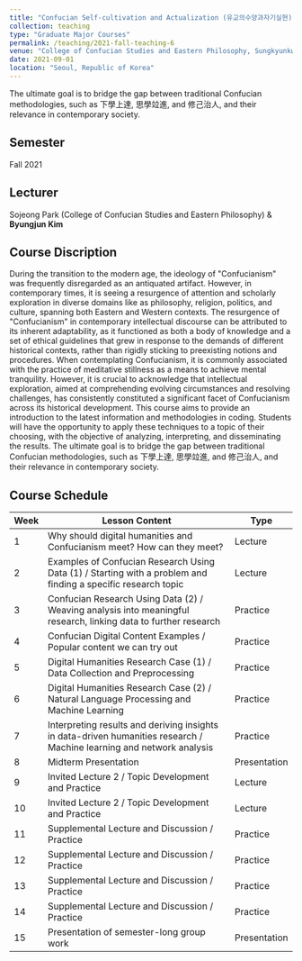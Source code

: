 ```yaml
---
title: "Confucian Self-cultivation and Actualization (유교의수양과자기실현)"
collection: teaching
type: "Graduate Major Courses"
permalink: /teaching/2021-fall-teaching-6
venue: "College of Confucian Studies and Eastern Philosophy, Sungkyunkwan University"
date: 2021-09-01
location: "Seoul, Republic of Korea"
---
```


The ultimate goal is to bridge the gap between traditional Confucian methodologies, such as 下學上達, 思學竝進, and 修己治人, and their relevance in contemporary society.

## Semester
Fall 2021

## Lecturer
Sojeong Park (College of Confucian Studies and Eastern Philosophy) & **Byungjun Kim**

## Course Discription
During the transition to the modern age, the ideology of "Confucianism" was frequently disregarded as an antiquated artifact. However, in contemporary times, it is seeing a resurgence of attention and scholarly exploration in diverse domains like as philosophy, religion, politics, and culture, spanning both Eastern and Western contexts. The resurgence of "Confucianism" in contemporary intellectual discourse can be attributed to its inherent adaptability, as it functioned as both a body of knowledge and a set of ethical guidelines that grew in response to the demands of different historical contexts, rather than rigidly sticking to preexisting notions and procedures. 
When contemplating Confucianism, it is commonly associated with the practice of meditative stillness as a means to achieve mental tranquility. However, it is crucial to acknowledge that intellectual exploration, aimed at comprehending evolving circumstances and resolving challenges, has consistently constituted a significant facet of Confucianism across its historical development. This course aims to provide an introduction to the latest information and methodologies in coding. Students will have the opportunity to apply these techniques to a topic of their choosing, with the objective of analyzing, interpreting, and disseminating the results. The ultimate goal is to bridge the gap between traditional Confucian methodologies, such as 下學上達, 思學竝進, and 修己治人, and their relevance in contemporary society.

## Course Schedule

| Week | Lesson Content                                                                                                        | Type         |
| ---- | --------------------------------------------------------------------------------------------------------------------- | ------------ |
| 1    | Why should digital humanities and Confucianism meet? How can they meet?                                               | Lecture      |
| 2    | Examples of Confucian Research Using Data (1) / Starting with a problem and finding a specific research topic         | Lecture      |
| 3    | Confucian Research Using Data (2) / Weaving analysis into meaningful research, linking data to further research       | Practice     |
| 4    | Confucian Digital Content Examples / Popular content we can try out                                                   | Practice     |
| 5    | Digital Humanities Research Case (1) / Data Collection and Preprocessing                                              | Practice     |
| 6    | Digital Humanities Research Case (2) / Natural Language Processing and Machine Learning                               | Practice     |
| 7    | Interpreting results and deriving insights in data-driven humanities research / Machine learning and network analysis | Practice     |
| 8    | Midterm Presentation                                                                                                  | Presentation |
| 9    | Invited Lecture 2 / Topic Development and Practice                                                                    | Lecture      |
| 10   | Invited Lecture 2 / Topic Development and Practice                                                                    | Lecture      |
| 11   | Supplemental Lecture and Discussion / Practice                                                                        | Practice     |
| 12   | Supplemental Lecture and Discussion / Practice                                                                        | Practice     |
| 13   | Supplemental Lecture and Discussion / Practice                                                                        | Practice     |
| 14   | Supplemental Lecture and Discussion / Practice                                                                        | Practice     |
| 15   | Presentation of semester-long group work                                                                              | Presentation |